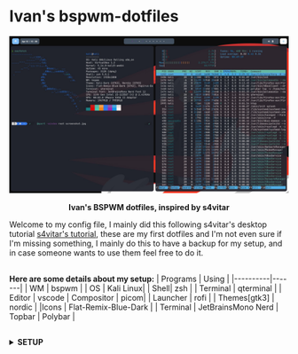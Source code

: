 # Ivan's bspwm-dotfiles

<!-- Screenshot -->
![alttext](/assets/initial.jpg)

<p align="center">
  <b> Ivan's BSPWM dotfiles, inspired by s4vitar </b>
</p>

Welcome to my config file, I mainly did this following s4vitar's desktop tutorial [s4vitar's tutorial](https://www.youtube.com/watch?v=mHLwfI1nHHY), these are my first dotfiles and I'm not even sure if I'm missing something, I mainly do this to have a backup for my setup, and in case someone wants to use them feel free to do it.

##

**Here are some details about my setup:**
| Programs | Using |
|----------|-------|
| WM | bspwm |
| OS | Kali Linux|
| Shell| zsh |
| Terminal | qterminal |
| Editor | vscode
| Compositor | picom|
| Launcher | rofi |
| Themes[gtk3] | nordic |
|Icons | Flat-Remix-Blue-Dark |
| Terminal | JetBrainsMono Nerd
| Topbar | Polybar |

##
<details>
<summary><strong>SETUP</strong></summary>

  > Take a look at S4vi's [pastebin](https://pastebin.com/EEX1Dsuq)

  1. Install dependencies
     + Dependencies
     + **Kali Linux** (Did this in Kali but should work in all debian based)

     ```shell
     apt install build-essential git vim xcb libxcb-util0-dev libxcb-ewmh-dev libxcb-randr0-dev libxcb-icccm4-dev libxcb-keysyms1-dev libxcb-xinerama0-dev libasound2-dev libxcb-xtest0-dev libxcb-shape0-dev
     ```

  2. Install BSPWM and SXHKD
     ```shell
     git clone https://github.com/baskerville/bspwm.git
     git clone <https://github.com/baskerville/sxhkd.git>
     cd bspwm/
     make
     sudo make install
     cd ../sxhkd/
     make
     sudo make install

     sudo apt install bspwm
     ```
  3. Install Polybar
     + Dependencies
      ```shell
      sudo apt install cmake cmake-data pkg-config python3-sphinx libcairo2-dev libxcb1-dev libxcb-util0-dev libxcb-randr0-dev libxcb-composite0-dev python3-xcbgen xcb-proto libxcb-image0-dev libxcb-ewmh-dev libxcb-icccm4-dev libxcb-xkb-dev libxcb-xrm-dev libxcb-cursor-dev libasound2-dev libpulse-dev libjsoncpp-dev libmpdclient-dev libcurl4-openssl-dev libnl-genl-3-dev
      ```

     + Installation
     ``` shell
     git clone --recursive https://github.com/polybar/polybar
     cd polybar/
     mkdir build
     cd build/
     cmake ..
     make -j$(nproc)
     sudo make install
     ```

  4. Install Picom
      + Dependencies
      ```shell
      sudo apt install meson libxext-dev libxcb1-dev libxcb-damage0-dev libxcb-xfixes0-dev libxcb-shape0-dev libxcb-render-util0-dev libxcb-render0-dev libxcb-randr0-dev libxcb-composite0-dev libxcb-image0-dev libxcb-present-dev libxcb-xinerama0-dev libpixman-1-dev libdbus-1-dev libconfig-dev libgl1-mesa-dev libpcre2-dev libevdev-dev uthash-dev libev-dev libx11-xcb-dev libxcb-glx0-dev
      ```
      + Installation
      ```shell
      git clone https://github.com/ibhagwan/picom.git
      cd picom/
      git submodule update --init --recursive
      meson --buildtype=release . build
      ninja -C build
      sudo ninja -C build install
      ```
  5. Install Rofi
      ```shell
      sudo apt install rofi
      ```

</details>